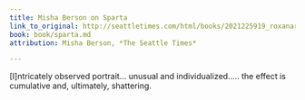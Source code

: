 ```yaml
---
title: Misha Berson on Sparta
link_to_original: http://seattletimes.com/html/books/2021225919_roxanarobinsonspartaxml.html
book: book/sparta.md
attribution: Misha Berson, *The Seattle Times*

---
```

[I]ntricately observed portrait… unusual and individualized….. the effect is cumulative and, ultimately, shattering.